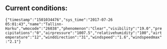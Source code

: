 ## Current conditions: 
 ``` {"timestamp":"1501034476","sys_time":"2017-07-26 05:01:43","name":"Tallinn-Harku","wmocode":"26038","phenomenon":"Clear","visibility":"19.0","precipitations":"0","airpressure":"1007.5","relativehumidity":"100","airtemperature":"12","winddirection":"31","windspeed":"1.6","windspeedmax":"2.1"} ```
